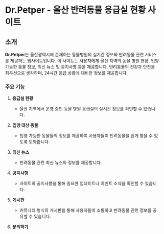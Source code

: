 # Dr.Petper - 울산 반려동물 응급실 현황 사이트

## 소개
**Dr.Petper**는  울산광역시에 존재하는 동물병원의 실기간 정보와 반려동물 관련 서비스를 제공하는 웹사이트입니다.
이 사이트는 사용자에게 울산 지역의 동물 병원 현황, 입양 가능한 동물 정보, 최신 뉴스 및 공지사항 등을 제공합니다. 반려동물의 건강과 안전을 최우선으로 생각하며, 24시간 응급 상황에 대비한 정보를 제공합니다.

### 주요 기능
1. **응급실 현황**
   - 울산 지역에서 운영 중인 동물 병원 응급실의 실시간 정보를 확인할 수 있습니다.
   
2. **입양 대상 동물**
   - 입양 가능한 동물들의 정보를 제공하여 사용자들이 반려동물을 쉽게 찾을 수 있도록 도와줍니다.

3. **최신 뉴스**
   - 반려동물 관련 최신 뉴스와 정보를 제공합니다.

4. **공지사항**
   - 사이트의 공지사항을 통해 중요한 업데이트나 이벤트 소식을 확인할 수 있습니다.

5. **게시판**
   - 커뮤니티 형식의 게시판을 통해 사용자들이 소통하고 반려동물 관련 정보를 공유할 수 있습니다.

6. **문의하기**
